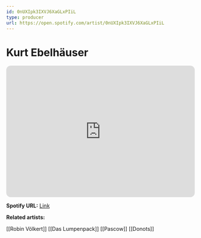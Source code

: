 ```yaml
---
id: 0nUXIpk3IXVJ6XaGLxPIiL
type: producer
url: https://open.spotify.com/artist/0nUXIpk3IXVJ6XaGLxPIiL
---
```

# Kurt Ebelhäuser

<iframe style="border-radius:12px" src="https://open.spotify.com/embed/artist/0nUXIpk3IXVJ6XaGLxPIiL" width="100%" height="352" frameBorder="0" allowfullscreen="" allow="autoplay; clipboard-write; encrypted-media; fullscreen; picture-in-picture" loading="lazy"></iframe>

**Spotify URL:** [Link](https://open.spotify.com/artist/0nUXIpk3IXVJ6XaGLxPIiL)

**Related artists:**

[[Robin Völkert]]
[[Das Lumpenpack]]
[[Pascow]]
[[Donots]]

